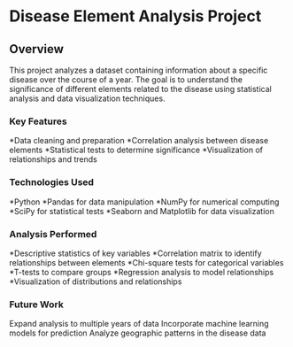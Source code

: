 # Disease Element Analysis Project
## Overview
This project analyzes a dataset containing information about a specific disease over the course of a year. The goal is to understand the significance of different elements related to the disease using statistical analysis and data visualization techniques.

### Key Features
*Data cleaning and preparation
*Correlation analysis between disease elements
*Statistical tests to determine significance
*Visualization of relationships and trends

### Technologies Used
*Python
*Pandas for data manipulation
*NumPy for numerical computing
*SciPy for statistical tests
*Seaborn and Matplotlib for data visualization


### Analysis Performed
*Descriptive statistics of key variables
*Correlation matrix to identify relationships between elements
*Chi-square tests for categorical variables
*T-tests to compare groups
*Regression analysis to model relationships
*Visualization of distributions and relationships


### Future Work
Expand analysis to multiple years of data
Incorporate machine learning models for prediction
Analyze geographic patterns in the disease data
